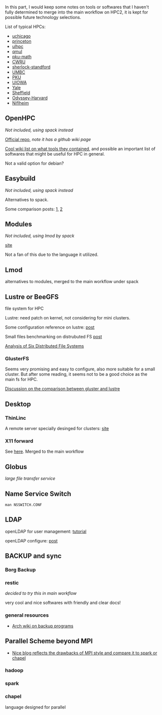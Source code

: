In this part, I would keep some notes on tools or softwares that I haven't fully determined to merge into the main workflow on HPC2, it is kept for possible future technology selections.

List of typical HPCs:

*  [uchicago](https://rcc.uchicago.edu/docs/software/modules/index.html)
*  [princeton](https://researchcomputing.princeton.edu/software)
*  [ulhpc](https://ulhpc-tutorials.readthedocs.io/en/latest/)
*  [qmul](https://docs.hpc.qmul.ac.uk/)
*  [pku-math](http://bicmr.pku.edu.cn/~wenzw/pages/softwares.html)
*  [CWRU](https://sites.google.com/a/case.edu/hpc-upgraded-cluster/available-software)
*  [sherlock-standford](https://www.sherlock.stanford.edu/)
*  [UMBC](https://hpcf.umbc.edu/)
*  [PKU](http://hpc.pku.edu.cn/)
*  [UIOWA](https://wiki.uiowa.edu/display/hpcdocs)
*  [Yale](https://docs.ycrc.yale.edu/clusters-at-yale/)
*  [Sheffield](http://docs.hpc.shef.ac.uk/)
*  [Odyssey-Harvard](https://www.rc.fas.harvard.edu/resources/odyssey-architecture/)
*  [Niflheim](https://wiki.fysik.dtu.dk/niflheim/niflheim)

## OpenHPC

*Not included, using spack instead*

[Official repo](https://github.com/openhpc/ohpc/), *note it has a github wiki page*

[Cool wiki list on what tools they contained](https://github.com/openhpc/ohpc/wiki/Component-List-v1.3.7), and possible an important list of softwares that might be useful for HPC in general.

Not a valid option for debian?

## Easybuild

*Not included, using spack instead*

Alternatives to spack.

Some comparison posts: [1](https://groups.io/g/OpenHPC-users/topic/transistion_ohpc_to/265274?p=,,,20,0,0,0::recentpostdate%2Fsticky,,,20,1,0,265274), [2](https://github.com/spack/spack/issues/2115)

## Modules

*Not included, using lmod by spack*

[site](http://modules.sourceforge.net/)

Not a fan of this due to the language it utilized.

## Lmod

alternatives to modules, merged to the main workflow under spack

## Lustre or BeeGFS

file system for HPC

Lustre: need patch on kernel, not considering for mini clusters.

Some configuration reference on lustre: [post](https://wangmingjun.com/2018/06/13/%E8%99%9A%E6%8B%9F%E6%9C%BA%E6%90%AD%E5%BB%BAlustre%E6%96%87%E4%BB%B6%E7%B3%BB%E7%BB%9F/)

Small files benchmarking on distrubuted FS [post](https://www.jdieter.net/posts/2017/08/14/benchmarking-small-file-performance-on-distributed-filesystems/)

[Analysis of Six Distributed File Systems](https://hal.inria.fr/file/index/docid/789086/filename/a_survey_of_dfs.pdf)

### GlusterFS

Seems very promising and easy to configure, also more suitable for a small cluster. But after some reading, it seems not to be a good choice as the main fs for HPC.

[Discussion on the comparison between gluster and lustre](https://lustre-discuss.lustre.narkive.com/lE17VMmK/glusterfs-and-lustre)

## Desktop 

### ThinLinc

A remote server specially desinged for clusters: [site](https://www.cendio.com/thinlinc/what-is-thinlinc)

### X11 forward

See [here](http://bicmr.pku.edu.cn/~wenzw/pages/gui.html). Merged to the main workflow

## Globus

*large file transfer service*

## Name Service Switch

`man NSSWITCH.CONF`

## LDAP

openLDAP for user management: [tutorial](https://www.ibm.com/developerworks/cn/linux/l-openldap/index.html)

openLDAP configure: [post](https://juejin.im/entry/5aec6ac46fb9a07ac3635884)

## BACKUP and sync

### Borg Backup

### restic 

*decided to try this in main workflow*

very cool and nice softwares with friendly and clear docs!

### general resources

* [Arch wiki on backup programs](https://wiki.archlinux.org/index.php/Synchronization_and_backup_programs)

## Parallel Scheme beyond MPI

* [Nice blog reflects the drawbacks of MPI style and compare it to spark or chapel](https://www.dursi.ca/post/hpc-is-dying-and-mpi-is-killing-it.html)

### hadoop

### spark

### chapel

language designed for parallel

